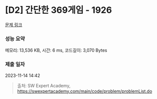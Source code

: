 # [D2] 간단한 369게임 - 1926 

[문제 링크](https://swexpertacademy.com/main/code/problem/problemDetail.do?contestProbId=AV5PTeo6AHUDFAUq) 

### 성능 요약

메모리: 13,536 KB, 시간: 6 ms, 코드길이: 3,070 Bytes

### 제출 일자

2023-11-14 14:42



> 출처: SW Expert Academy, https://swexpertacademy.com/main/code/problem/problemList.do